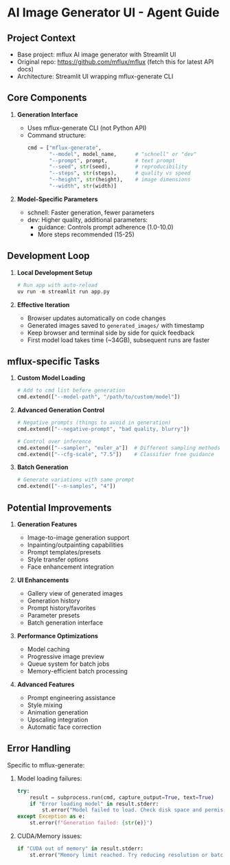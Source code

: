 # AI Image Generator UI - Agent Guide

## Project Context
- Base project: mflux AI image generator with Streamlit UI
- Original repo: https://github.com/mflux/mflux (fetch this for latest API docs)
- Architecture: Streamlit UI wrapping mflux-generate CLI

## Core Components
1. **Generation Interface**
   - Uses mflux-generate CLI (not Python API)
   - Command structure:
     ```python
     cmd = ["mflux-generate",
            "--model", model_name,      # "schnell" or "dev"
            "--prompt", prompt,         # text prompt
            "--seed", str(seed),        # reproducibility
            "--steps", str(steps),      # quality vs speed
            "--height", str(height),    # image dimensions
            "--width", str(width)]
     ```

2. **Model-Specific Parameters**
   - schnell: Faster generation, fewer parameters
   - dev: Higher quality, additional parameters:
     - guidance: Controls prompt adherence (1.0-10.0)
     - More steps recommended (15-25)

## Development Loop
1. **Local Development Setup**
   ```python
   # Run app with auto-reload
   uv run -m streamlit run app.py
   ```

2. **Effective Iteration**
   - Browser updates automatically on code changes
   - Generated images saved to `generated_images/` with timestamp
   - Keep browser and terminal side by side for quick feedback
   - First model load takes time (~34GB), subsequent runs are faster

## mflux-specific Tasks

1. **Custom Model Loading**
   ```python
   # Add to cmd list before generation
   cmd.extend(["--model-path", "/path/to/custom/model"])
   ```

2. **Advanced Generation Control**
   ```python
   # Negative prompts (things to avoid in generation)
   cmd.extend(["--negative-prompt", "bad quality, blurry"])
   
   # Control over inference
   cmd.extend(["--sampler", "euler_a"])  # Different sampling methods
   cmd.extend(["--cfg-scale", "7.5"])    # Classifier free guidance
   ```

3. **Batch Generation**
   ```python
   # Generate variations with same prompt
   cmd.extend(["--n-samples", "4"])
   ```

## Potential Improvements

1. **Generation Features**
   - Image-to-image generation support
   - Inpainting/outpainting capabilities
   - Prompt templates/presets
   - Style transfer options
   - Face enhancement integration

2. **UI Enhancements**
   - Gallery view of generated images
   - Generation history
   - Prompt history/favorites
   - Parameter presets
   - Batch generation interface

3. **Performance Optimizations**
   - Model caching
   - Progressive image preview
   - Queue system for batch jobs
   - Memory-efficient batch processing

4. **Advanced Features**
   - Prompt engineering assistance
   - Style mixing
   - Animation generation
   - Upscaling integration
   - Automatic face correction

## Error Handling
Specific to mflux-generate:
1. Model loading failures:
   ```python
   try:
       result = subprocess.run(cmd, capture_output=True, text=True)
       if "Error loading model" in result.stderr:
           st.error("Model failed to load. Check disk space and permissions.")
   except Exception as e:
       st.error(f"Generation failed: {str(e)}")
   ```

2. CUDA/Memory issues:
   ```python
   if "CUDA out of memory" in result.stderr:
       st.error("Memory limit reached. Try reducing resolution or batch size.")
   ```
